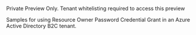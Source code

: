 Private Preview Only.  Tenant whitelisting required to access this preview

Samples for using Resource Owner Password Credential Grant in an Azure Active Directory B2C tenant.
